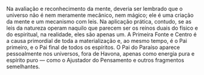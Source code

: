 ﻿Na avaliação e reconhecimento da mente, deveria ser lembrado que o universo não é nem meramente mecânico, nem mágico; ele é uma criação da mente e um mecanismo com leis. Na aplicação prática, contudo, se as leis da natureza operam naquilo que parecem ser os reinos duais do físico e do espiritual, na realidade, eles são apenas um. A Primeira Fonte e Centro é a causa primordial de toda a materialização e, ao mesmo tempo, é o Pai primeiro, e o Pai final de todos os espíritos. O Pai do Paraíso aparece pessoalmente nos universos, fora de Havona, apenas como energia pura e espírito puro — como o Ajustador do Pensamento e outros fragmentos semelhantes.